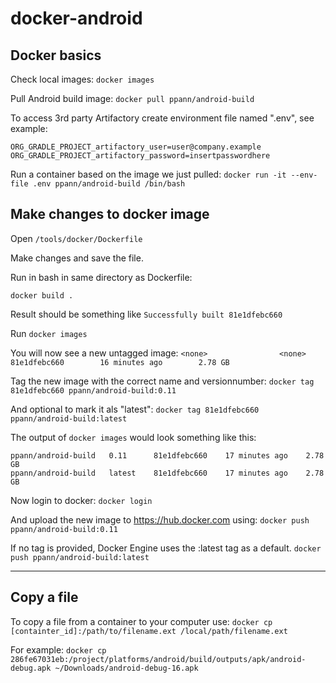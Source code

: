 # docker-android

## Docker basics

Check local images:
`docker images`

Pull Android build image:
`docker pull ppann/android-build`

To access 3rd party Artifactory create environment file named ".env", see example:

```
ORG_GRADLE_PROJECT_artifactory_user=user@company.example
ORG_GRADLE_PROJECT_artifactory_password=insertpasswordhere
```

Run a container based on the image we just pulled:
`docker run -it --env-file .env ppann/android-build /bin/bash`

## Make changes to docker image

Open `/tools/docker/Dockerfile`

Make changes and save the file.

Run in bash in same directory as Dockerfile: 

`docker build .`

Result should be something like `Successfully built 81e1dfebc660`

Run `docker images`

You will now see a new untagged image:
`<none>                <none>              81e1dfebc660        16 minutes ago        2.78 GB`

Tag the new image with the correct name and versionnumber:
`docker tag 81e1dfebc660 ppann/android-build:0.11`

And optional to mark it als "latest":
`docker tag 81e1dfebc660 ppann/android-build:latest`

The output of `docker images` would look something like this:

```
ppann/android-build   0.11      81e1dfebc660    17 minutes ago    2.78 GB
ppann/android-build   latest    81e1dfebc660    17 minutes ago    2.78 GB
```

Now login to docker:
`docker login`

And upload the new image to https://hub.docker.com using:
`docker push ppann/android-build:0.11`

If no tag is provided, Docker Engine uses the :latest tag as a default.
`docker push ppann/android-build:latest`

----

## Copy a file 

To copy a file from a container to your computer use:
`docker cp [containter_id]:/path/to/filename.ext /local/path/filename.ext`

For example:
`docker cp 286fe67031eb:/project/platforms/android/build/outputs/apk/android-debug.apk ~/Downloads/android-debug-16.apk`







